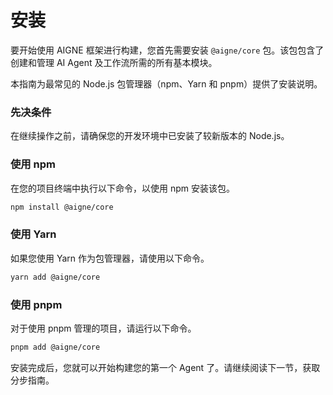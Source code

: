 # 安装

要开始使用 AIGNE 框架进行构建，您首先需要安装 `@aigne/core` 包。该包包含了创建和管理 AI Agent 及工作流所需的所有基本模块。

本指南为最常见的 Node.js 包管理器（npm、Yarn 和 pnpm）提供了安装说明。

### 先决条件

在继续操作之前，请确保您的开发环境中已安装了较新版本的 Node.js。

### 使用 npm

在您的项目终端中执行以下命令，以使用 npm 安装该包。

```bash npm icon=logos:npm-icon
npm install @aigne/core
```

### 使用 Yarn

如果您使用 Yarn 作为包管理器，请使用以下命令。

```bash yarn icon=logos:yarn
yarn add @aigne/core
```

### 使用 pnpm

对于使用 pnpm 管理的项目，请运行以下命令。

```bash pnpm icon=pnpm
pnpm add @aigne/core
```

安装完成后，您就可以开始构建您的第一个 Agent 了。请继续阅读下一节，获取分步指南。
